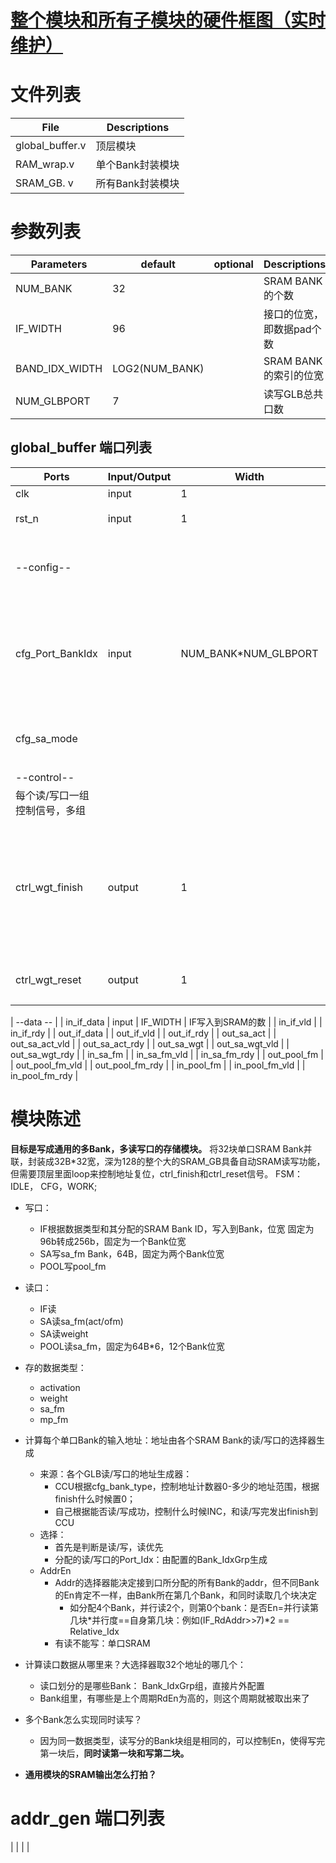 # [整个模块和所有子模块的硬件框图（实时维护）](global_buffer.excalidraw)

# 文件列表
| File          | Descriptions      |
| ----          | ----              |
| global_buffer.v | 顶层模块        |
| RAM_wrap.v    | 单个Bank封装模块  |
| SRAM_GB. v    | 所有Bank封装模块  |


# 参数列表
| Parameters | default | optional | Descriptions |
| ---- | ---- | ---- | ---- |
| NUM_BANK | 32 |  | SRAM BANK的个数 |
| IF_WIDTH | 96 | | 接口的位宽，即数据pad个数 |
| BAND_IDX_WIDTH | LOG2(NUM_BANK) | | SRAM BANK的索引的位宽 |
| NUM_GLBPORT | 7 | |读写GLB总共口数 |

## global_buffer 端口列表
| Ports | Input/Output | Width | Descriptions |
| ---- | ---- | ---- | ---- |
| clk | input | 1 | clock |
| rst_n | input | 1 | reset, 低电平有效 |
| --config-- | | | 顶层模块只分最顶层的东西，跟网络相关的，比如： |
| cfg_Port_BankIdx | input | NUM_BANK*NUM_GLBPORT | 每个Port分给读/写Bank是哪些，用1表示分了，0表示未被分，其实是一个矩阵LUT查表 |
| cfg_sa_mode | | | 决定act, weight, sa_fm的输出位宽 |
| --control-- |
| 每个读/写口一组控制信号，多组 |
| ctrl_wgt_finish | output | 1 | 电平信号，表示weight的SRAM BANK数被一次取完了，需要等待控制器装新的weight或不装，后让地址复位｜
| ctrl_wgt_reset | output | 1 | 电平信号，控制器让地址复位 |

| --data -- |
| in_if_data | input | IF_WIDTH | IF写入到SRAM的数 |
| in_if_vld |
| in_if_rdy |
| out_if_data |
| out_if_vld |
| out_if_rdy |
| out_sa_act |
| out_sa_act_vld |
| out_sa_act_rdy |
| out_sa_wgt |
| out_sa_wgt_vld |
| out_sa_wgt_rdy |
| in_sa_fm |
| in_sa_fm_vld |
| in_sa_fm_rdy |
| out_pool_fm |
| out_pool_fm_vld |
| out_pool_fm_rdy |
| in_pool_fm |
| in_pool_fm_vld |
| in_pool_fm_rdy |


# 模块陈述
**目标是写成通用的多Bank，多读写口的存储模块。**
将32块单口SRAM Bank并联，封装成32B*32宽，深为128的整个大的SRAM_GB具备自动SRAM读写功能，但需要顶层里面loop来控制地址复位，ctrl_finish和ctrl_reset信号。
FSM： IDLE， CFG，WORK;
- 写口：
    - IF根据数据类型和其分配的SRAM Bank ID，写入到Bank，位宽  固定为96b转成256b，固定为一个Bank位宽
    - SA写sa_fm  Bank，64B，固定为两个Bank位宽
    - POOL写pool_fm
- 读口：
    - IF读
    - SA读sa_fm(act/ofm)
    - SA读weight
    - POOL读sa_fm，固定为64B*6，12个Bank位宽

- 存的数据类型：
    - activation
    - weight
    - sa_fm
    - mp_fm
  
- 计算每个单口Bank的输入地址：地址由各个SRAM Bank的读/写口的选择器生成
    - 来源：各个GLB读/写口的地址生成器：
        - CCU根据cfg_bank_type，控制地址计数器0-多少的地址范围，根据finish什么时候置0；
        - 自己根据能否读/写成功，控制什么时候INC，和读/写完发出finish到CCU
    - 选择：
        - 首先是判断是读/写，读优先
        - 分配的读/写口的Port_Idx：由配置的Bank_IdxGrp生成
    - AddrEn
        - Addr的选择器能决定接到口所分配的所有Bank的addr，但不同Bank的En肯定不一样，由Bank所在第几个Bank，和同时读取几个块决定
            - 如分配4个Bank，并行读2个，则第0个bank：是否En=并行读第几块\*并行度==自身第几块：例如(IF_RdAddr>>7)*2 == Relative_Idx
        - 有读不能写：单口SRAM
- 计算读口数据从哪里来？大选择器取32个地址的哪几个：
    - 读口划分的是哪些Bank： Bank_IdxGrp组，直接片外配置
    - Bank组里，有哪些是上个周期RdEn为高的，则这个周期就被取出来了
- 多个Bank怎么实现同时读写？
    - 因为同一数据类型，读写分的Bank块组是相同的，可以控制En，使得写完第一块后，**同时读第一块和写第二块。**
- **通用模块的SRAM输出怎么打拍？**

# addr_gen 端口列表
| | | |


 

